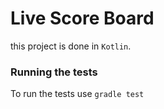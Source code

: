 # Live Score Board

this project is done in `Kotlin`.

### Running the tests
To run the tests use `gradle test`
